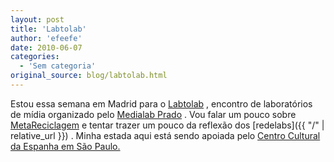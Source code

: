 ```yaml
---
layout: post
title: 'Labtolab'
author: 'efeefe'
date: 2010-06-07
categories:
  - 'Sem categoria'
original_source: blog/labtolab.html
---
```


Estou essa semana em Madrid para o [Labtolab](http://www.labtolab.org/) , encontro de laboratórios de mídia organizado pelo [Medialab Prado](http://medialab-prado.es/) . Vou falar um pouco sobre [MetaReciclagem](http://rede.metareciclagem.org/) e tentar trazer um pouco da reflexão dos [redelabs]({{ "/" \| relative_url }}) . Minha estada aqui está sendo apoiada pelo [Centro Cultural da Espanha em São Paulo.](http://www.ccebrasil.org.br/)

